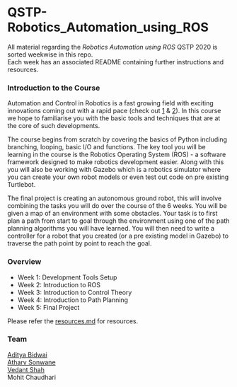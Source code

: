 # QSTP-Robotics_Automation_using_ROS

All material regarding the *Robotics Automation using ROS* QSTP 2020 is sorted weekwise in this repo.  
Each week has an associated README containing further instructions and resources.  

### Introduction to the Course
 

Automation and Control in Robotics is a fast growing field with exciting innovations
coming out with a rapid pace (check out [1](https://www.youtube.com/watch?v=bmNaLtC6vkU) & [2](https://www.youtube.com/watch?v=_sBBaNYex3E)). In this course we hope to familiarise
you with the basic tools and techniques that are at the core of such developments.

The course begins from scratch by covering the basics of Python including branching,
looping, basic I/O and functions. The key tool you will be learning in the course is the
Robotics Operating System (ROS) - a software framework designed to make robotics
development easier. Along with this you will also be working with Gazebo which is a
robotics simulator where you can create your own robot models or even test out code
on pre existing Turtlebot.

The final project is creating an autonomous ground robot, this will involve combining
the tasks you will do over the course of the 6 weeks. You will be given a map of an
environment with some obstacles. Your task is to first plan a path from start to goal
through the environment using one of the path planning algorithms you will have
learned. You will then need to write a controller for a robot that you created (or a pre
existing model in Gazebo) to traverse the path point by point to reach the goal.

### Overview
 - Week 1: Development Tools Setup 
 - Week 2: Introduction to ROS
 - Week 3: Introduction to Control Theory
 - Week 4: Introduction to Path Planning
 - Week 5: Final Project <br/>
 
 Please refer the [resources.md](https://github.com/adbidwai/QSTP-Robotics_Automation_using_ROS/blob/master/resources.md) for resources.

### Team
 
[Aditya Bidwai](https://github.com/adbidwai)  
[Atharv Sonwane](https://github.com/threewisemonkeys-as)  
[Vedant Shah](https://github.com/veds12)  
Mohit Chaudhari
